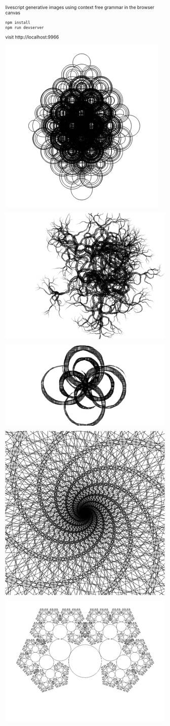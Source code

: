 livescript generative images using context free grammar in the browser canvas



```
npm install
npm run devserver
```

visit http://localhost:9966


![sample1](sample1.jpg)

![sample2](sample2.jpg)

![sample3](sample3.jpg)

![sample4](sample4.jpg)

![sample5](sample5.jpg)
